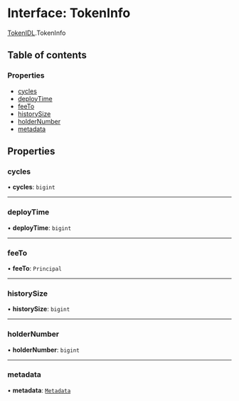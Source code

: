 # Interface: TokenInfo

[TokenIDL](../modules/TokenIDL.md).TokenInfo

## Table of contents

### Properties

- [cycles](TokenIDL.TokenInfo.md#cycles)
- [deployTime](TokenIDL.TokenInfo.md#deploytime)
- [feeTo](TokenIDL.TokenInfo.md#feeto)
- [historySize](TokenIDL.TokenInfo.md#historysize)
- [holderNumber](TokenIDL.TokenInfo.md#holdernumber)
- [metadata](TokenIDL.TokenInfo.md#metadata)

## Properties

### cycles

• **cycles**: `bigint`

___

### deployTime

• **deployTime**: `bigint`

___

### feeTo

• **feeTo**: `Principal`

___

### historySize

• **historySize**: `bigint`

___

### holderNumber

• **holderNumber**: `bigint`

___

### metadata

• **metadata**: [`Metadata`](TokenIDL.Metadata.md)
